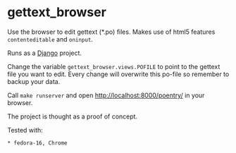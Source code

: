 gettext_browser
===============

Use the browser to edit gettext (*.po) files.
Makes use of html5 features `contenteditable` and `oninput`.

Runs as a [Django](http://www.djangoproject.com/) project.

Change the variable `gettext_browser.views.POFILE` to point to the gettext file you want to edit.
Every change will overwrite this po-file so remember to backup your data.

Call `make runserver` and open [http://localhost:8000/poentry/](http://localhost:8000/poentry/) in your browser.

The project is thought as a proof of concept.

Tested with:

   	* fedora-16, Chrome


